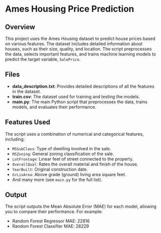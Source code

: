 # Ames Housing Price Prediction

## Overview
This project uses the Ames Housing dataset to predict house prices based on various features. The dataset includes detailed information about houses, such as their size, quality, and location. The script preprocesses the data, selects important features, and trains machine learning models to predict the target variable, `SalePrice`.

## Files
- **data_description.txt**: Provides detailed descriptions of all the features in the dataset.
- **train.csv**: The dataset used for training and testing the models.
- **main.py**: The main Python script that preprocesses the data, trains models, and evaluates their performance.

## Features Used
The script uses a combination of numerical and categorical features, including:
- `MSSubClass`: Type of dwelling involved in the sale.
- `MSZoning`: General zoning classification of the sale.
- `LotFrontage`: Linear feet of street connected to the property.
- `OverallQual`: Rates the overall material and finish of the house.
- `YearBuilt`: Original construction date.
- `GrLivArea`: Above grade (ground) living area square feet.
- And many more (see `main.py` for the full list).

## Output
The script outputs the Mean Absolute Error (MAE) for each model, allowing you to compare their performance. For example:
- Random Forest Regressor MAE: 22816
- Random Forest Classifier MAE: 28229



